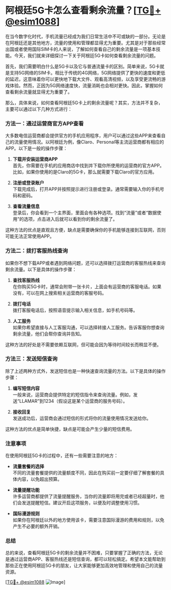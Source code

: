 # 阿根廷5G卡怎么查看剩余流量？[[TG💪+ @esim1088](https://t.me/s/esim1088)]

在当今数字化时代，手机流量已经成为我们日常生活中不可或缺的一部分。无论是在阿根廷还是其他地方，流量的使用和管理都显得尤为重要。尤其是对于那些经常出国或者使用国际SIM卡的人来说，了解如何查看自己的剩余流量是一项基本技能。今天，我们就来详细探讨一下关于阿根廷5G卡如何查看剩余流量的问题。

首先，我们需要明白什么是5G卡以及它与普通流量卡的区别。简单来说，5G卡就是支持5G网络的SIM卡。相比于传统的4G网络，5G网络提供了更快的速度和更低的延迟，这意味着你可以更快地下载大文件、观看高清视频，以及享受更流畅的游戏体验。然而，正因为5G网络速度快，流量消耗也会相对更快。因此，掌握如何查看剩余流量就显得尤为重要了。

那么，具体来说，如何查看阿根廷5G卡上的剩余流量呢？其实，方法并不复杂，主要可以通过以下几种方式进行：

### 方法一：通过运营商官方APP查看

大多数电信运营商都会提供官方的手机应用程序，用户可以通过这些APP来查看自己的流量使用情况。以阿根廷为例，像Claro、Personal等主流运营商都有相应的APP。以下是一般的操作步骤：

1. **下载并安装运营商APP**  
   首先，你需要在手机的应用商店中找到并下载你所使用的运营商的官方APP。比如，如果你使用的是Claro的5G卡，那么就需要下载Claro的官方应用。

2. **注册或登录账户**  
   下载完成后，打开APP并按照提示进行注册或登录。通常需要输入你的手机号码和密码。

3. **查看流量信息**  
   登录后，你会看到一个主界面，里面会有各种选项。找到“流量”或者“数据使用”的选项，点击进入后就可以看到你的剩余流量了。

这种方法的优点是直观且方便，缺点是需要确保你的手机能够连接到互联网，否则可能无法正常使用APP。

### 方法二：拨打客服热线查询

如果你不想下载APP或者遇到网络问题，还可以选择拨打运营商的客服热线来查询剩余流量。以下是具体的操作步骤：

1. **查找客服热线**  
   在你购买5G卡时，通常会附带一张卡片，上面会有运营商的客服电话。如果没有，可以在网上搜索相关运营商的客服号码。

2. **拨打电话**  
   拨打客服电话后，按照语音提示输入相关信息，如手机号码等。

3. **人工服务**  
   如果你希望直接与人工客服沟通，可以选择转接人工服务。告诉客服你想查询剩余流量，他们会帮你查询并告知。

这种方法的好处是不需要依赖互联网，但可能会因为等待时间较长而稍显不便。

### 方法三：发送短信查询

除了上述两种方式外，发送短信也是一种快速查询流量的方法。以下是具体的操作步骤：

1. **编写短信内容**  
   一般来说，运营商会提供特定的短信指令来查询流量。例如，发送“LLAMAR”到1234（假设这是某个运营商的服务号码）。

2. **接收回复**  
   发送成功后，运营商会通过短信的形式将你的流量使用情况发送给你。

这种方法的优点是简单快捷，缺点是可能会产生少量的短信费用。

### 注意事项

在使用阿根廷5G卡的过程中，还有一些需要注意的地方：

- **流量套餐的选择**  
  不同的流量套餐提供的流量额度不同，因此在购买前一定要仔细了解套餐的具体内容，以免超出预算。

- **流量提醒功能**  
  许多运营商都提供了流量提醒服务，当你的流量即将用完或者已经超量时，他们会发送提醒短信。建议开启这项服务，以便及时调整使用习惯。

- **国际漫游规则**  
  如果你在阿根廷以外的地方使用该卡，需要注意国际漫游的费用和规则，以免产生不必要的额外开销。

### 总结

总的来说，查看阿根廷5G卡的剩余流量并不困难，只要掌握了正确的方法，无论是通过运营商APP、客服热线还是短信查询，都可以轻松搞定。希望本文能帮助到那些正在使用阿根廷5G卡的朋友，让大家能够更加高效地管理和使用自己的流量资源。

[[TG💪+ @esim1088](https://t.me/s/esim1088) ![Image](https://i.postimg.cc/4NQfJmqS/Snipaste-2025-05-13-00-14-12.png)]